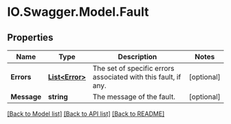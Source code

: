 # IO.Swagger.Model.Fault
## Properties

Name | Type | Description | Notes
------------ | ------------- | ------------- | -------------
**Errors** | [**List&lt;Error&gt;**](Error.md) | The set of specific errors associated with this fault, if any. | [optional] 
**Message** | **string** | The message of the fault. | [optional] 

[[Back to Model list]](../README.md#documentation-for-models) [[Back to API list]](../README.md#documentation-for-api-endpoints) [[Back to README]](../README.md)

